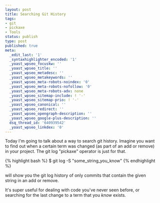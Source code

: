 ```yaml
---
layout: post
title: Searching Git History
tags:
- git
- pickaxe
- Tools
status: publish
type: post
published: true
meta:
  _edit_last: '1'
  _syntaxhighlighter_encoded: '1'
  _yoast_wpseo_focuskw: ''
  _yoast_wpseo_title: ''
  _yoast_wpseo_metadesc: ''
  _yoast_wpseo_metakeywords: ''
  _yoast_wpseo_meta-robots-noindex: '0'
  _yoast_wpseo_meta-robots-nofollow: '0'
  _yoast_wpseo_meta-robots-adv: none
  _yoast_wpseo_sitemap-include: ! '-'
  _yoast_wpseo_sitemap-prio: ! '-'
  _yoast_wpseo_canonical: ''
  _yoast_wpseo_redirect: ''
  _yoast_wpseo_opengraph-description: ''
  _yoast_wpseo_google-plus-description: ''
  dsq_thread_id: '640939542'
  _yoast_wpseo_linkdex: '0'
---
```

Today I'm going to talk about a way to search git history.  Imagine you want to find out when a certain term was changed (as part of an add or remove) in your project.  The git log "pickaxe" operator is just for that.

{% highlight bash %}
$ git log -S &quot;some_string_you_know&quot;
{% endhighlight %}

will show you the git log history of only commits that contain the given string in an add or remove.

It's super useful for dealing with code you've never seen before, or searching for the last change to a term that you <em>know</em> exists.
